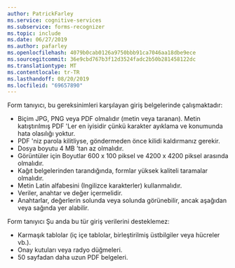 ```yaml
---
author: PatrickFarley
ms.service: cognitive-services
ms.subservice: forms-recognizer
ms.topic: include
ms.date: 06/27/2019
ms.author: pafarley
ms.openlocfilehash: 4079b0cab0126a9750bbb91ca7046aa18dbe9ece
ms.sourcegitcommit: 36e9cbd767b3f12d3524fadc2b50b281458122dc
ms.translationtype: MT
ms.contentlocale: tr-TR
ms.lasthandoff: 08/20/2019
ms.locfileid: "69657890"
---
```

Form tanıyıcı, bu gereksinimleri karşılayan giriş belgelerinde çalışmaktadır:

* Biçim JPG, PNG veya PDF olmalıdır (metin veya taranan). Metin katıştırılmış PDF 'Ler en iyisidir çünkü karakter ayıklama ve konumunda hata olasılığı yoktur.
* PDF 'niz parola kilitliyse, göndermeden önce kilidi kaldırmanız gerekir.
* Dosya boyutu 4 MB 'tan az olmalıdır.
* Görüntüler için Boyutlar 600 x 100 piksel ve 4200 x 4200 piksel arasında olmalıdır.
* Kağıt belgelerinden tarandığında, formlar yüksek kaliteli taramalar olmalıdır.
* Metin Latin alfabesini (Ingilizce karakterler) kullanmalıdır.
* Veriler, anahtar ve değer içermelidir.
* Anahtarlar, değerlerin solunda veya solunda görünebilir, ancak aşağıdan veya sağında yer alabilir.

Form tanıyıcı Şu anda bu tür giriş verilerini desteklemez:

* Karmaşık tablolar (iç içe tablolar, birleştirilmiş üstbilgiler veya hücreler vb.).
* Onay kutuları veya radyo düğmeleri.
* 50 sayfadan daha uzun PDF belgeleri.
